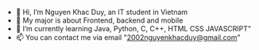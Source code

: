 - 👋 Hi, I’m Nguyen Khac Duy, an IT student in Vietnam
- 👀 My major is about Frontend, backend and mobile
- 🌱 I’m currently learning Java, Python, C, C++, HTML CSS JAVASCRIPT"
- 📫 You can contact me via email "2002nguyenkhacduy@gmail.com"

<!---
NgKhacDuy/NgKhacDuy is a ✨ special ✨ repository because its `README.md` (this file) appears on your GitHub profile.
You can click the Preview link to take a look at your changes.
--->
